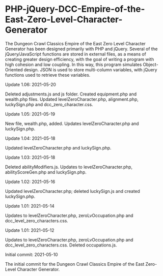 # PHP-jQuery-DCC-Empire-of-the-East-Zero-Level-Character-Generator
The Dungeon Crawl Classics Empire of the East Zero Level Character Generator has been designed primarily with PHP and jQuery. Several of the jQuery/JavaScript functions are stored in external files, as a means of creating greater design efficiency, with the goal of writing a program with high cohesion and low coupling. In this way, this program simulates Object-Oriented design. JSON is used to store multi-column variables, with jQuery functions used to retrieve these variables.



Update 1.06: 2021-05-20

Deleted adjustments.js and js folder.  Created equipment.php and wealth.php files.  Updated levelZeroCharacter.php, alignment.php, luckySign.php and dcc_zero_character.css.


Update 1.05: 2021-05-19

New file, wealth.php, added.  Updates levelZeroCharacter.php and luckySign.php.


Update 1.04: 2021-05-18

Updated levelZeroCharacter.php and luckySign.php.


Update 1.03: 2021-05-18

Deleted abilityModifiers.js.  Updates to levelZeroCharacter.php, abilityScoreGen.php and luckySign.php.


Update 1.02: 2021-05-16

Updated levelZeroCharacter.php; deleted luckySign.js and created luckySign.php.


Update 1.01: 2021-05-14

Updates to levelZeroCharacter.php, zeroLvOccupation.php and dcc_level_zero_characters.css. 


Update 1.01: 2021-05-12

Updates to levelZeroCharacter.php, zeroLvOccupation.php and dcc_level_zero_characters.css.  Deleted occupations.js. 

Initial commit: 2021-05-10

The initial commit for the Dungeon Crawl Classics Empire of the East Zero-Level Character Generator.

